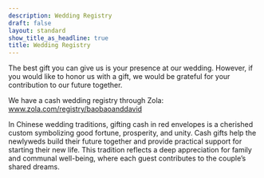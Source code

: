 ```yaml
---
description: Wedding Registry
draft: false
layout: standard
show_title_as_headline: true
title: Wedding Registry
---
```


The best gift you can give us is your presence at our wedding. However, if you would like to honor us with a gift, we would be grateful for your contribution to our future together.

We have a cash wedding registry through Zola: www.zola.com/registry/baobaoanddavid

In Chinese wedding traditions, gifting cash in red envelopes is a cherished custom symbolizing good fortune, prosperity, and unity. Cash gifts help the newlyweds build their future together and provide practical support for starting their new life. This tradition reflects a deep appreciation for family and communal well-being, where each guest contributes to the couple’s shared dreams.

